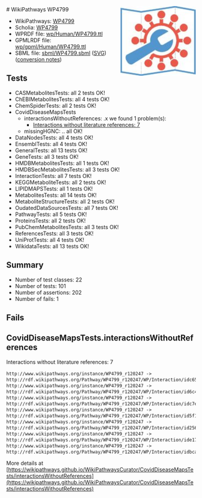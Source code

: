 <img style="float: right; width: 200px" src="../logo.png" />
# WikiPathways WP4799

* WikiPathways: [WP4799](https://identifiers.org/wikipathways:WP4799)
* Scholia: [WP4799](https://scholia.toolforge.org/wikipathways/WP4799)
* WPRDF file: [wp/Human/WP4799.ttl](../wp/Human/WP4799.ttl)
* GPMLRDF file: [wp/gpml/Human/WP4799.ttl](../wp/gpml/Human/WP4799.ttl)
* SBML file: [sbml/WP4799.sbml](../sbml/WP4799.sbml) ([SVG](../sbml/WP4799.svg)) ([conversion notes](../sbml/WP4799.txt))

## Tests
* CASMetabolitesTests: all 2 tests OK!
* ChEBIMetabolitesTests: all 4 tests OK!
* ChemSpiderTests: all 2 tests OK!
* CovidDiseaseMapsTests
    * interactionsWithoutReferences: .x we found 1 problem(s):
        * [Interactions without literature references: 7](#2e295935)
    * missingHGNC: .. all OK!
* DataNodesTests: all 4 tests OK!
* EnsemblTests: all 4 tests OK!
* GeneralTests: all 13 tests OK!
* GeneTests: all 3 tests OK!
* HMDBMetabolitesTests: all 1 tests OK!
* HMDBSecMetabolitesTests: all 3 tests OK!
* InteractionTests: all 7 tests OK!
* KEGGMetaboliteTests: all 2 tests OK!
* LIPIDMAPSTests: all 1 tests OK!
* MetabolitesTests: all 14 tests OK!
* MetaboliteStructureTests: all 2 tests OK!
* OudatedDataSourcesTests: all 7 tests OK!
* PathwayTests: all 5 tests OK!
* ProteinsTests: all 2 tests OK!
* PubChemMetabolitesTests: all 3 tests OK!
* ReferencesTests: all 3 tests OK!
* UniProtTests: all 4 tests OK!
* WikidataTests: all 13 tests OK!


## Summary

* Number of test classes: 22
* Number of tests: 101
* Number of assertions: 202
* Number of fails: 1

## Fails

<a name="2e295935" />

## CovidDiseaseMapsTests.interactionsWithoutReferences

Interactions without literature references: 7
```
http://www.wikipathways.org/instance/WP4799_r120247 -> http://rdf.wikipathways.org/Pathway/WP4799_r120247/WP/Interaction/idc652beda
http://www.wikipathways.org/instance/WP4799_r120247 -> http://rdf.wikipathways.org/Pathway/WP4799_r120247/WP/Interaction/id6c434c1e
http://www.wikipathways.org/instance/WP4799_r120247 -> http://rdf.wikipathways.org/Pathway/WP4799_r120247/WP/Interaction/idc7eb7b47
http://www.wikipathways.org/instance/WP4799_r120247 -> http://rdf.wikipathways.org/Pathway/WP4799_r120247/WP/Interaction/id5f17221c
http://www.wikipathways.org/instance/WP4799_r120247 -> http://rdf.wikipathways.org/Pathway/WP4799_r120247/WP/Interaction/id2567d541
http://www.wikipathways.org/instance/WP4799_r120247 -> http://rdf.wikipathways.org/Pathway/WP4799_r120247/WP/Interaction/ide171a636
http://www.wikipathways.org/instance/WP4799_r120247 -> http://rdf.wikipathways.org/Pathway/WP4799_r120247/WP/Interaction/idbca35504
```

More details at [https://wikipathways.github.io/WikiPathwaysCurator/CovidDiseaseMapsTests/interactionsWithoutReferences](https://wikipathways.github.io/WikiPathwaysCurator/CovidDiseaseMapsTests/interactionsWithoutReferences)

